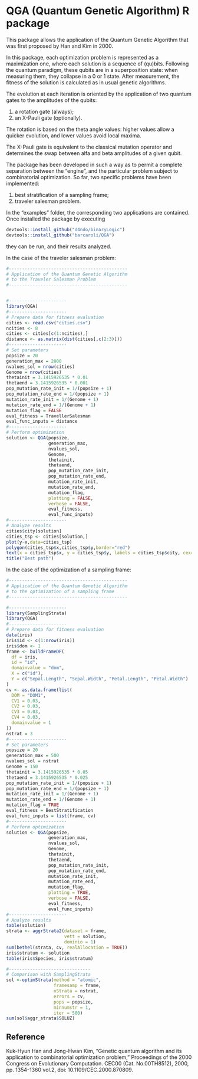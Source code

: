 
# QGA (Quantum Genetic Algorithm) R package

This package allows the application of the Quantum Genetic Algorithm
that was first proposed by Han and Kim in 2000.

In this package, each optimization problem is represented as a
maximization one, where each solution is a sequence of (qu)bits.
Following the quantum paradigm, these qubits are in a superposition
state: when measuring them, they collapse in a 0 or 1 state. After
measurement, the fitness of the solution is calculated as in usual
genetic algorithms.

The evolution at each iteration is oriented by the application of two
quantum gates to the amplitudes of the qubits:

1.  a rotation gate (always);
2.  an X-Pauli gate (optionally).

The rotation is based on the theta angle values: higher values allow a
quicker evolution, and lower values avoid local maxima.

The X-Pauli gate is equivalent to the classical mutation operator and
determines the swap between alfa and beta amplitudes of a given qubit.

The package has been developed in such a way as to permit a complete
separation between the “engine”, and the particular problem subject to
combinatorial optimization. So far, two specific problems have been
implemented:

1.  best stratification of a sampling frame;
2.  traveler salesman problem.

In the “examples” folder, the corresponding two applications are
contained. Once installed the package by executing

``` r
devtools::install_github("d4ndo/binaryLogic")
devtools::install_github("barcaroli/QGA")
```

they can be run, and their results analyzed.

In the case of the traveler salesman problem:

``` r
#---------------------------------------------
# Application of the Quantum Genetic Algorithm
# to the Traveler Salesman Problem
#---------------------------------------------


#----------------------
library(QGA)
#----------------------
# Prepare data for fitness evaluation
cities <- read.csv("cities.csv")
ncities <- 8
cities <- cities[c(1:ncities),]
distance <- as.matrix(dist(cities[,c(2:3)]))
#----------------------
# Set parameters
popsize = 20
generation_max = 2000
nvalues_sol = nrow(cities)
Genome = nrow(cities)
thetainit = 3.1415926535 * 0.01
thetaend = 3.1415926535 * 0.001
pop_mutation_rate_init = 1/(popsize + 1)
pop_mutation_rate_end = 1/(popsize + 1)
mutation_rate_init = 1/(Genome + 1)
mutation_rate_end = 1/(Genome + 1)
mutation_flag = FALSE
eval_fitness = TravellerSalesman
eval_func_inputs = distance
#----------------------
# Perform optimization
solution <- QGA(popsize,
                generation_max,
                nvalues_sol,
                Genome,
                thetainit,
                thetaend,
                pop_mutation_rate_init,
                pop_mutation_rate_end,
                mutation_rate_init,
                mutation_rate_end,
                mutation_flag,
                plotting = FALSE,
                verbose = FALSE,
                eval_fitness,
                eval_func_inputs)
#----------------------
# Analyze results
cities$city[solution]
cities_tsp <- cities[solution,]
plot(y~x,data=cities_tsp)
polygon(cities_tsp$x,cities_tsp$y,border="red")
text(x = cities_tsp$x, y = cities_tsp$y, labels = cities_tsp$city, cex=.75)
title("Best path")
```

In the case of the optimization of a sampling frame:

``` r
#---------------------------------------------
# Application of the Quantum Genetic Algorithm
# to the optimization of a sampling frame
#---------------------------------------------

#----------------------
library(SamplingStrata)
library(QGA)
#----------------------
# Prepare data for fitness evaluation
data(iris)
iris$id <- c(1:nrow(iris))
iris$dom <- 1
frame <- buildFrameDF(
  df = iris,
  id = "id",
  domainvalue = "dom",
  X = c("id"),
  Y = c("Sepal.Length", "Sepal.Width", "Petal.Length", "Petal.Width")
)
cv <- as.data.frame(list(
  DOM = "DOM1",
  CV1 = 0.03,
  CV2 = 0.03,
  CV3 = 0.03,
  CV4 = 0.03,
  domainvalue = 1
))
nstrat = 3
#----------------------
# Set parameters
popsize = 20
generation_max = 500
nvalues_sol = nstrat
Genome = 150
thetainit = 3.1415926535 * 0.05
thetaend = 3.1415926535 * 0.025
pop_mutation_rate_init = 1/(popsize + 1)
pop_mutation_rate_end = 1/(popsize + 1)
mutation_rate_init = 1/(Genome + 1)
mutation_rate_end = 1/(Genome + 1)
mutation_flag = TRUE
eval_fitness = BestStratification
eval_func_inputs = list(frame, cv)
#----------------------
# Perform optimization
solution <- QGA(popsize,
                generation_max,
                nvalues_sol,
                Genome,
                thetainit,
                thetaend,
                pop_mutation_rate_init,
                pop_mutation_rate_end,
                mutation_rate_init,
                mutation_rate_end,
                mutation_flag,
                plotting = TRUE,
                verbose = FALSE,
                eval_fitness,
                eval_func_inputs)
#----------------------
# Analyze results
table(solution)
strata <- aggrStrata2(dataset = frame, 
                      vett = solution, 
                      dominio = 1)
sum(bethel(strata, cv, realAllocation = TRUE))
iris$stratum <- solution
table(iris$Species, iris$stratum)

#-------------------------------
# Comparison with SamplingStrata
sol <-optimStrata(method = "atomic",
                  framesamp = frame,
                  nStrata = nstrat,
                  errors = cv,
                  pops = popsize,
                  minnumstr = 1,
                  iter = 500)
sum(sol$aggr_strata$SOLUZ)
```

## Reference

Kuk-Hyun Han and Jong-Hwan Kim, “Genetic quantum algorithm and its
application to combinatorial optimization problem,” Proceedings of the
2000 Congress on Evolutionary Computation. CEC00 (Cat. No.00TH8512),
2000, pp. 1354-1360 vol.2, doi: 10.1109/CEC.2000.870809.
